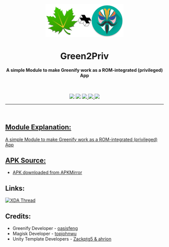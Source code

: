 <p align="center"><img src="https://github.com/K3V1991/Green2Priv/blob/main/Green2Priv.png" width="250"></a>
<h1 align="center"><b>Green2Priv</b></h1>
<h4 align="center">A simple Module to make Greenify work as a ROM-integrated (privileged) App</h4>
<br />

<p align="center">
<img src="https://img.shields.io/github/v/release/K3V1991/Green2Priv?color=blueviolet&style=for-the-badge">
<img src="https://img.shields.io/github/downloads/K3V1991/Green2Priv/total?color=sucess&style=for-the-badge">
<a href="https://ko-fi.com/k3v1991" alt="Ko-fi"><img src="https://img.shields.io/badge/Ko--fi-F16061?style=for-the-badge&logo=ko-fi&logoColor=white">
<a href="https://www.paypal.com/cgi-bin/webscr?cmd=_s-xclick&hosted_button_id=HW8B98TVDLKWA" alt="PayPal"><img src="https://img.shields.io/badge/PayPal-00457C?style=for-the-badge&logo=paypal&logoColor=white">
<a href="https://github.com/K3V1991/Donate-Crypto/blob/main/README.md" alt="Crypto"><img src="https://img.shields.io/badge/Bitcoin-000?style=for-the-badge&logo=bitcoin&logoColor=white">
</p>
<hr />
<br />

## Module Explanation:
A simple Module to make Greenify work as a ROM-integrated (privileged) App
<br />

## APK Source:
* APK downloaded from [APKMirror](http://www.apkmirror.com/apk/oasis-feng/greenify/ "APKMirror Page")

## Links:
[![XDA Thread](https://img.shields.io/badge/XDA-Thread-orange.svg)](https://forum.xda-developers.com/t/module-green2priv-greenify-as-system-app.3945107/)
<br />

## Credits:
* Greenify Developer - [oasisfeng](https://play.google.com/store/apps/details?id=com.oasisfeng.greenify "Play Store Page")
* Magisk Developer - [topjohnwu](https://forum.xda-developers.com/apps/magisk/official-magisk-v7-universal-systemless-t3473445 "XDA Thread")
* Unity Template Developers - [Zackptg5 & ahrion](https://forum.xda-developers.com/android/software/module-audio-modification-library-t3579612 "XDA Thread")
